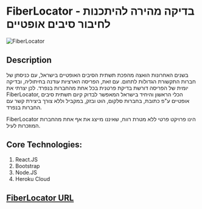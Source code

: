 # FiberLocator - בדיקה מהירה להיתכנות לחיבור סיבים אופטיים

![FiberLocator](https://eamobileisrael.com/fiber.png)

## Description

בשנים האחרונות הואצה מהפכת תשתית הסיבים האופטיים בישראל, עם כניסתן של חברות התקשורת הגדולות לתחום.
עם זאת, הפריסה הארציות עודנה בחיתוליה, ובדיקה יומית של הפריסה דורשת בדיקת פרטנית בכל אחת מהחברות בנפרד.
לכן יצרתי את FiberLocator, הכלי הראשון והיחיד בישראל המאפשר לבדוק קיום תשתית סיבים אופטיים ע"פ כתובת, בחברות סלקום, הוט ובזק, במקביל וללא צורך ביצירת קשר עם החברות בנפרד.

FiberLocator הינו פרויקט פרטי ללא מטרת רווח, שאיננו מייצג את אף אחת מהחברות המוזכרות לעיל. 

## Core Technologies:
1) React.JS
2) Bootstrap
3) Node.JS
4) Heroku Cloud

## [FiberLocator URL](http://fiberlocate.herokuapp.com/)
